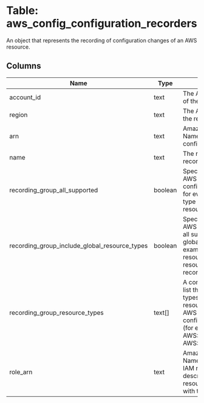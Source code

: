 
# Table: aws_config_configuration_recorders
An object that represents the recording of configuration changes of an AWS resource.
## Columns
| Name        | Type           | Description  |
| ------------- | ------------- | -----  |
|account_id|text|The AWS Account ID of the resource.|
|region|text|The AWS Region of the resource.|
|arn|text|Amazon Resource Name (ARN) of the config recorder.|
|name|text|The name of the recorder.|
|recording_group_all_supported|boolean|Specifies whether AWS Config records configuration changes for every supported type of regional resource.|
|recording_group_include_global_resource_types|boolean|Specifies whether AWS Config includes all supported types of global resources (for example, IAM resources) with the resources that it records.|
|recording_group_resource_types|text[]|A comma-separated list that specifies the types of AWS resources for which AWS Config records configuration changes (for example, AWS::EC2::Instance or AWS::CloudTrail::Trail).|
|role_arn|text|Amazon Resource Name (ARN) of the IAM role used to describe the AWS resources associated with the account.|
